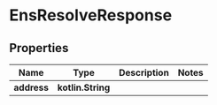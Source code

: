 
# EnsResolveResponse

## Properties
Name | Type | Description | Notes
------------ | ------------- | ------------- | -------------
**address** | **kotlin.String** |  | 



